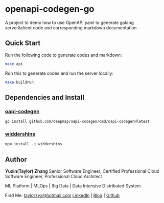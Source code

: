 # openapi-codegen-go

A project to demo how to use OpenAPI yaml to generate golang server&amp;client code and corresponding markdown documentation

## Quick Start

Run the following code to generate codes and markdown:

``` bash
make api
```

Run this to generate codes and run the server locally:

``` bash
make buildrun
```

## Dependencies and Install

### [oapi-codegen](https://github.com/deepmap/oapi-codegen)

``` bash
go install github.com/deepmap/oapi-codegen/cmd/oapi-codegen@latest
```

### [widdershins](https://github.com/Mermade/widdershins)

``` bash
npm install -g widdershins
```


## Author

**Yuxin(Taylor) Zhang**
Senior Software Engineer, Certified Professional Cloud Software Engineer, Professional Cloud Architect

ML Platform | MLOps | Big Data | Data Intensive Distributed System

Find Me:
taylorzyx@hotmail.com
[LinkedIn](https://www.linkedin.com/in/yxzh/) | [Blog](https://taylorzyx.hashnode.dev/) | [Github](https://github.com/taylorzhangyx)
